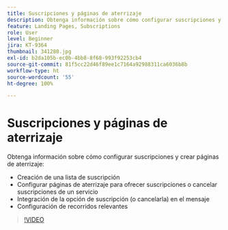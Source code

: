 ```yaml
---
title: Suscripciones y páginas de aterrizaje
description: Obtenga información sobre cómo configurar suscripciones y crear páginas de aterrizaje.
feature: Landing Pages, Subscriptions
role: User
level: Beginner
jira: KT-9364
thumbnail: 341280.jpg
exl-id: b2da105b-ec0b-4bb8-8f68-993f92253cb4
source-git-commit: 81f5cc22d46f89ee1c7164a92988311ca6036b8b
workflow-type: ht
source-wordcount: '55'
ht-degree: 100%

---
```


# Suscripciones y páginas de aterrizaje

Obtenga información sobre cómo configurar suscripciones y crear páginas de aterrizaje:

* Creación de una lista de suscripción
* Configurar páginas de aterrizaje para ofrecer suscripciones o cancelar suscripciones de un servicio
* Integración de la opción de suscripción (o cancelarla) en el mensaje
* Configuración de recorridos relevantes

>[!VIDEO](https://video.tv.adobe.com/v/341280?quality=12&learn=on)
